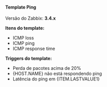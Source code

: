 #### Template Ping

Versão do Zabbix: **3.4.x**

**Itens do template:**

- ICMP loss
- ICMP ping
- ICMP response time

**Triggers do template:**

- Perda de pacotes acima de 20%
- {HOST.NAME} não está respondendo ping
- Latência do ping em {ITEM.LASTVALUE1}
